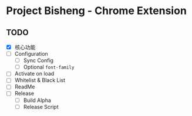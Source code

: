 # Project Bisheng - Chrome Extension

## TODO

- [x] 核心功能
- [ ] Configuration
  - [ ] Sync Config
  - [ ] Optional `font-family`
- [ ] Activate on load
- [ ] Whitelist & Black List
- [ ] ReadMe
- [ ] Release
  - [ ] Build Alpha
  - [ ] Release Script